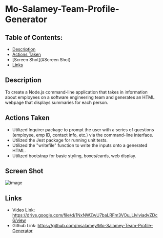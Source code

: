 # Mo-Salamey-Team-Profile-Generator

## Table of Contents: 
* [Description](#Description)
* [Actions Taken](#ActionsTaken)
* [Screen Shot[(#Screen Shot)
* [Links](#Links)

## Description
To create a Node.js command-line application that takes in information about employees on a software engineering team and generates an HTML webpage that displays summaries for each person.  

## Actions Taken
* Utilized Inquirer package to prompt the user with a series of questions (employee, emp ID, contact info, etc.) via the command-line interface. 
* Utilized the Jest package for running unit tests. 
* Utilized the "writefile" function to write the inputs onto a generated HTML. 
* Utilized bootstrap for basic styling, boxes/cards, web display. 

## Screen Shot

![image](https://user-images.githubusercontent.com/107436206/192126019-c714cb9b-207c-4e94-a8c9-ad95aecf32a3.png)
 
## Links
* Video Link: https://drive.google.com/file/d/1NxNWZwU7baLRFm3VOu_LlvIviadvZDc6/view
* Github Link: https://github.com/msalamey/Mo-Salamey-Team-Profile-Generator
